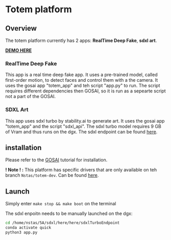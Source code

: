 # Totem platform

## Overview

The totem platform currently has 2 apps: **RealTime Deep Fake**, **sdxl art**.

[**DEMO HERE**](https://youtu.be/sSzMhEjYnTs)

### RealTime Deep Fake

This app is a real time deep fake app. It uses a pre-trained model, called first-order motion, to detect faces and control them with a the camera.
It uses the gosai app "totem_app" and teh script "app.py" to run. The script requires different dependencies then GOSAI, so it is run as a sepearte script not a part of the GOSAI.

### SDXL Art

This app uses sdxl turbo by stability.ai to generate art. It uses the gosai app "totem_app" and the script "sdxl_api". The sdxl turbo model requires 9 GB of Vram and thus runs on the dgx. The sdxl endpoint can be found [here](https://github.com/COLVERTYETY/sdxlTurboEndpoint).

## installation

Please refer to the [GOSAI](https://github.com/GOSAI-DVIC/gosai) tutorial for installation.

**! Note ! :** This platform has specific drivers that are only available on teh branch ```Nstas/totem-dev```. Can be found [here](https://github.com/GOSAI-DVIC/gosai/tree/Nstas/totem-dev).

## Launch

Simply enter `make stop && make boot` on the terminal

The sdxl enpoitn needs to be manually launched on the dgx:
    
```bash
cd /home/nstas/5A/sdxl/here/here/sdxlTurboEndpoint
conda activate quick
python3 app.py
```
